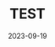 ---
title:  "TEST" 

categories:
  - Git
tags:
  - [Git]

toc: true
toc_sticky: true

date: 2023-09-19
---